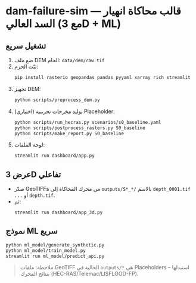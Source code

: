 # dam-failure-sim — قالب محاكاة انهيار السد العالي (مع 3D + ML)

## تشغيل سريع
1) ضع ملف DEM الخام: `data/dem/raw.tif`
2) ثبّت الحزم:
   ```bash
   pip install rasterio geopandas pandas pyyaml xarray rich streamlit pydeck pillow scikit-learn joblib
   ```
3) تجهيز DEM:
   ```bash
   python scripts/preprocess_dem.py
   ```
4) (اختياري) توليد مخرجات تجريبية Placeholder:
   ```bash
   python scripts/run_hecras.py scenarios/s0_baseline.yaml
   python scripts/postprocess_rasters.py S0_baseline
   python scripts/make_report.py S0_baseline
   ```
5) لوحة الملفات:
   ```bash
   streamlit run dashboard/app.py
   ```

## عرض 3D تفاعلي
- صدّر GeoTIFFs من محرك المحاكاة إلى `outputs/S*_*/` بالاسم `depth_0001.tif ...` أو `depth.tif`.
- ثم:
  ```bash
  streamlit run dashboard/app_3d.py
  ```

## نموذج ML سريع
```bash
python ml_model/generate_synthetic.py
python ml_model/train_model.py
streamlit run ml_model/predict_api.py
```

> ملاحظة: ملفات GeoTIFF الحالية في `outputs/*` هي Placeholders – استبدلها بنتائج المحرك (HEC-RAS/Telemac/LISFLOOD-FP).
